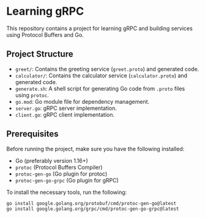 # Learning gRPC

This repository contains a project for learning gRPC and building services using Protocol Buffers and Go.

## Project Structure

- `greet/`: Contains the greeting service (`greet.proto`) and generated code.
- `calculator/`: Contains the calculator service (`calculator.proto`) and generated code.
- `generate.sh`: A shell script for generating Go code from `.proto` files using `protoc`.
- `go.mod`: Go module file for dependency management.
- `server.go`: gRPC server implementation.
- `client.go`: gRPC client implementation.

## Prerequisites

Before running the project, make sure you have the following installed:

- Go (preferably version 1.16+)
- `protoc` (Protocol Buffers Compiler)
- `protoc-gen-go` (Go plugin for protoc)
- `protoc-gen-go-grpc` (Go plugin for gRPC)

To install the necessary tools, run the following:

```bash
go install google.golang.org/protobuf/cmd/protoc-gen-go@latest
go install google.golang.org/grpc/cmd/protoc-gen-go-grpc@latest
```

